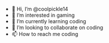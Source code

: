 - 👋 Hi, I’m @coolpickle14
- 👀 I’m interested in gaming
- 🌱 I’m currently learning coding
- 💞️ I’m looking to collaborate on coding
- 📫 How to reach me coding

<!---
coolpickle14/coolpickle14 is a ✨ special ✨ repository because its `README.md` (this file) appears on your GitHub profile.
You can click the Preview link to take a look at your changes.
--->
